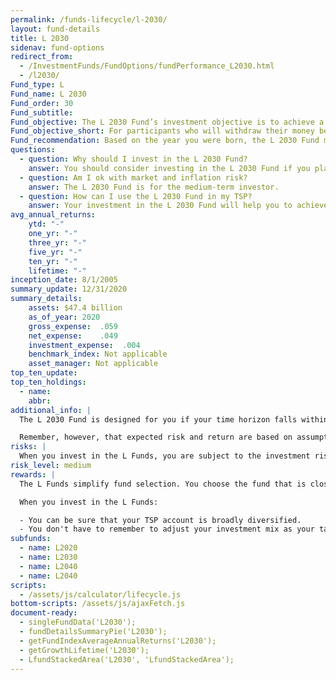 ```yaml
---
permalink: /funds-lifecycle/l-2030/
layout: fund-details
title: L 2030
sidenav: fund-options
redirect_from:
  - /InvestmentFunds/FundOptions/fundPerformance_L2030.html
  - /l2030/
Fund_type: L
Fund_name: L 2030
Fund_order: 30
Fund_subtitle:
Fund_objective: The L 2030 Fund’s investment objective is to achieve a moderate to high level of growth with a low emphasis on preservation of assets. The Fund's allocation in the G, F, C, S, and I Funds is adjusted quarterly. The L 2030 Fund will roll into the L Income Fund automatically in July 2030 when its allocation becomes the same as the allocation of the L Income Fund.
Fund_objective_short: For participants who will withdraw their money beginning 2028 through 2032.
Fund_recommendation: Based on the year you were born, the L 2030 Fund may be a good choice for you because you may have time to ride out any fluctuations in the market.
questions:
  - question: Why should I invest in the L 2030 Fund?
    answer: You should consider investing in the L 2030 Fund if you plan to withdraw from your account between 2028 – 2032.
  - question: Am I ok with market and inflation risk?
    answer: The L 2030 Fund is for the medium-term investor.
  - question: How can I use the L 2030 Fund in my TSP?
    answer: Your investment in the L 2030 Fund will help you to achieve the best expected return for the amount of expected risk that is appropriate for your time horizon. The L 2030 Fund makes the investing process easy for you because you do not have to figure out how to diversify your account or how and when to rebalance - it’s done for you.
avg_annual_returns:
    ytd: "-"
    one_yr: "-"
    three_yr: "-"
    five_yr: "-"
    ten_yr: "-"
    lifetime: "-"
inception_date: 8/1/2005
summary_update: 12/31/2020
summary_details:
    assets: $47.4 billion
    as_of_year: 2020
    gross_expense:  .059
    net_expense:    .049
    investment_expense:  .004
    benchmark_index: Not applicable
    asset_manager: Not applicable
top_ten_update:
top_ten_holdings:
  - name:
    abbr:
additional_info: |
  The L 2030 Fund is designed for you if your time horizon falls within the 2028 through 2032 range. The asset allocation of this fund is adjusted quarterly, moving to a more conservative mix, gradually approaching that of the L Income Fund. Between quarterly adjustments, the asset allocation of the L 2030 Fund is maintained through daily rebalancing to the fund’s target allocation.

  Remember, however, that expected risk and return are based on assumptions about future economic conditions and investment performance. There is no guaranteed rate of return for any period, either short-term or long-term. For the fund’s historical returns, visit <a href="/fund-performance/share-price-history/">Share price history</a>. Past performance does not guarantee future results.
risks: |
  When you invest in the L Funds, you are subject to the investment risks associated with the G, F, C, S, and I funds. Your account is not guaranteed against loss. The L Funds can have periods of gain and loss, just as the individual TSP funds do.
risk_level: medium
rewards: |
  The L Funds simplify fund selection. You choose the fund that is closest to your target date (or, if your target date falls between the target dates that are offered, you can split your account between the two target date funds closest to your time horizon).

  When you invest in the L Funds:

  - You can be sure that your TSP account is broadly diversified.
  - You don't have to remember to adjust your investment mix as your target date approaches - it's done for you.
subfunds:
  - name: L2020
  - name: L2030
  - name: L2040
  - name: L2040
scripts:
  - /assets/js/calculator/lifecycle.js
bottom-scripts: /assets/js/ajaxFetch.js
document-ready:
  - singleFundData('L2030');
  - fundDetailsSummaryPie('L2030');
  - getFundIndexAverageAnnualReturns('L2030');
  - getGrowthLifetime('L2030');
  - LfundStackedArea('L2030', 'LfundStackedArea');
---
```

